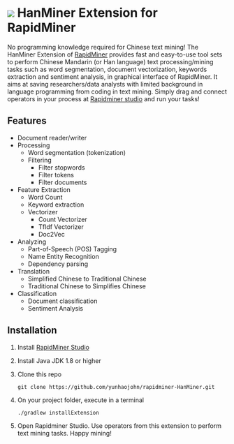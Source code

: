 ![](https://github.com/joeyhaohao/rapidminer-Hanminer/blob/master/src/main/resources/com/rapidminer/resources/icons/hanminer.png) HanMiner Extension for RapidMiner  
==============================

No programming knowledge required for Chinese text mining! The HanMiner Extension of [RapidMiner](https://www.rapidminer.com) 
provides fast and easy-to-use tool sets to perform Chinese Mandarin (or Han language) text processing/mining tasks 
such as word segmentation, document vectorization, keywords extraction and sentiment analysis, in graphical interface 
of RapidMiner. It aims at saving researchers/data analysts with limited background in language programming from coding 
in text mining. Simply drag and connect operators in your process at [Rapidminer studio](https://rapidminer.com/products/studio/) 
and run your tasks!

## Features

* Document reader/writer
* Processing
  * Word segmentation (tokenization)
  * Filtering
    * Filter stopwords
    * Filter tokens
    * Filter documents
* Feature Extraction
  * Word Count
  * Keyword extraction
  * Vectorizer
    * Count Vectorizer
    * TfIdf Vectorizer
    * Doc2Vec
* Analyzing
  * Part-of-Speech (POS) Tagging
  * Name Entity Recognition
  * Dependency parsing
* Translation
  * Simplified Chinese to Traditional Chinese
  * Traditional Chinese to Simplifies Chinese
* Classification
    * Document classification
    * Sentiment Analysis

## Installation

1. Install [RapidMiner Studio](https://rapidminer.com/get-started/)
2. Install Java JDK 1.8 or higher
3. Clone this repo

   `git clone https://github.com/yunhaojohn/rapidminer-HanMiner.git`
4. On your project folder, execute in a terminal

   `./gradlew installExtension`
5. Open Rapidminer Studio. Use operators from this extension to perform text mining tasks. Happy mining!

